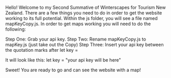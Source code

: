 Hello! Welcome to my Second Summative of Winterscapes for Tourism New Zealand.
There are a few things you need to do in order to get the website working to its full potential.
Within the js folder, you will see a file named mapKeyCopy.js.
In order to get maps working you will need to do the following:

Step One: Grab your api key.
Step Two: Rename mapKeyCopy.js to mapKey.js (just take out the Copy)
Step Three: Insert your api key between the quotation marks after let key =

It will look like this:
let key = "your api key will be here"

Sweet! You are ready to go and can see the website with a map! 